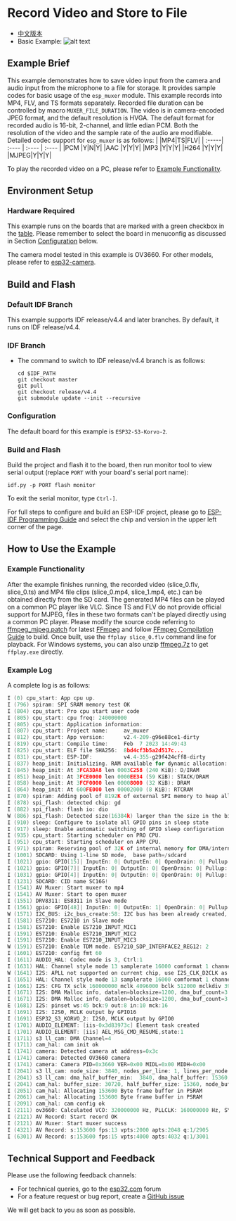 # Record Video and Store to File
- [中文版本](./README_CN.md)
- Basic Example: ![alt text](../../../docs/_static/level_basic.png "Basic Example")

## Example Brief

This example demonstrates how to save video input from the camera and audio input from the microphone to a file for storage. It provides sample codes for basic usage of the `esp_muxer` module. This example records into MP4, FLV, and TS formats separately. Recorded file duration can be controlled by macro `MUXER_FILE_DURATION`. The video is in camera-encoded JPEG format, and the default resolution is HVGA. The default format for recorded audio is 16-bit, 2-channel, and little edian PCM. Both the resolution of the video and the sample rate of the audio are modifiable. Detailed codec support for `esp_muxer` is as follows:
|       |MP4|TS|FLV|
| :-----| :---- | :---- | :---- |
|PCM  |Y|N|Y|
|AAC  |Y|Y|Y|
|MP3  |Y|Y|Y|
|H264 |Y|Y|Y|
|MJPEG|Y|Y|Y|

To play the recorded video on a PC, please refer to [Example Functionality](#example-functionality).


## Environment Setup

### Hardware Required

This example runs on the boards that are marked with a green checkbox in the [table](../../README.md#compatibility-of-examples-with-espressif-audio-boards). Please remember to select the board in menuconfig as discussed in Section [Configuration](#configuration) below.

The camera model tested in this example is OV3660. For other models, please refer to [esp32-camera](https://github.com/espressif/esp32-camera).

## Build and Flash


### Default IDF Branch

This example supports IDF release/v4.4 and later branches. By default, it runs on IDF release/v4.4.

### IDF Branch

- The command to switch to IDF release/v4.4 branch is as follows:

  ```
  cd $IDF_PATH
  git checkout master
  git pull
  git checkout release/v4.4
  git submodule update --init --recursive
  ```

### Configuration

The default board for this example is `ESP32-S3-Korvo-2`.

### Build and Flash

Build the project and flash it to the board, then run monitor tool to view serial output (replace `PORT` with your board's serial port name):

```
idf.py -p PORT flash monitor
```

To exit the serial monitor, type ``Ctrl-]``.

For full steps to configure and build an ESP-IDF project, please go to [ESP-IDF Programming Guide](https://docs.espressif.com/projects/esp-idf/en/latest/esp32/get-started/index.html) and select the chip and version in the upper left corner of the page.

## How to Use the Example

### Example Functionality

After the example finishes running, the recorded video (slice_0.flv, slice_0.ts) and MP4 file clips (slice_0.mp4, slice_1.mp4, etc.) can be obtained directly from the SD card. The generated MP4 files can be played on a common PC player like VLC. Since TS and FLV do not provide official support for MJPEG, files in these two formats can't be played directly using a common PC player. Please modify the source code referring to [ffmpeg_mjpeg.patch](ffmpeg_mjpeg.patch) for latest [FFmpeg](https://github.com/FFmpeg/FFmpeg) and follow [FFmpeg Compilation Guide](https://trac.ffmpeg.org/wiki/CompilationGuide) to build. Once built, use the `ffplay slice_0.flv` command line for playback. For Windows systems, you can also unzip [ffmpeg.7z](ffmpeg.7z) to get `ffplay.exe` directly.

### Example Log

A complete log is as follows:

```c
I (0) cpu_start: App cpu up.
I (796) spiram: SPI SRAM memory test OK
I (804) cpu_start: Pro cpu start user code
I (805) cpu_start: cpu freq: 240000000
I (805) cpu_start: Application information:
I (807) cpu_start: Project name:     av_muxer
I (812) cpu_start: App version:      v2.4-209-g96e88ce1-dirty
I (819) cpu_start: Compile time:     Feb  7 2023 14:49:43
I (825) cpu_start: ELF file SHA256:  8bd4cf3b5a2d517c...
I (831) cpu_start: ESP-IDF:          v4.4-355-g29f424cff8-dirty
I (837) heap_init: Initializing. RAM available for dynamic allocation:
I (845) heap_init: At 3FCA3DA8 len 0003C258 (240 KiB): D/IRAM
I (851) heap_init: At 3FCE0000 len 0000EE34 (59 KiB): STACK/DRAM
I (858) heap_init: At 3FCF0000 len 00008000 (32 KiB): DRAM
I (864) heap_init: At 600FE000 len 00002000 (8 KiB): RTCRAM
I (870) spiram: Adding pool of 8192K of external SPI memory to heap allocator
I (878) spi_flash: detected chip: gd
I (882) spi_flash: flash io: dio
W (886) spi_flash: Detected size(16384k) larger than the size in the binary image header(2048k). Using the size in the binary image header.
I (910) sleep: Configure to isolate all GPIO pins in sleep state
I (917) sleep: Enable automatic switching of GPIO sleep configuration
I (935) cpu_start: Starting scheduler on PRO CPU.
I (951) cpu_start: Starting scheduler on APP CPU.
I (971) spiram: Reserving pool of 32K of internal memory for DMA/internal allocations
I (1001) SDCARD: Using 1-line SD mode,  base path=/sdcard
I (1021) gpio: GPIO[15]| InputEn: 0| OutputEn: 0| OpenDrain: 0| Pullup: 1| Pulldown: 0| Intr:0 
I (1021) gpio: GPIO[7]| InputEn: 0| OutputEn: 0| OpenDrain: 0| Pullup: 1| Pulldown: 0| Intr:0 
I (1031) gpio: GPIO[4]| InputEn: 0| OutputEn: 0| OpenDrain: 0| Pullup: 1| Pulldown: 0| Intr:0 
I (1231) SDCARD: CID name SC16G!
I (1541) AV Muxer: Start muxer to mp4
I (1541) AV Muxer: Start to open muxer
I (1551) DRV8311: ES8311 in Slave mode
I (1561) gpio: GPIO[48]| InputEn: 0| OutputEn: 1| OpenDrain: 0| Pullup: 0| Pulldown: 0| Intr:0 
W (1571) I2C_BUS: i2c_bus_create:58: I2C bus has been already created, [port:0]
I (1581) ES7210: ES7210 in Slave mode
I (1581) ES7210: Enable ES7210_INPUT_MIC1
I (1591) ES7210: Enable ES7210_INPUT_MIC2
I (1591) ES7210: Enable ES7210_INPUT_MIC3
W (1591) ES7210: Enable TDM mode. ES7210_SDP_INTERFACE2_REG12: 2
I (1601) ES7210: config fmt 60
I (1611) AUDIO_HAL: Codec mode is 3, Ctrl:1
I (1631) HAL: Channel style mode 13 samplerate 16000 comformat 1 channelfmt 0 bits 16 chb 16 active 2 total 2
W (1641) I2S: APLL not supported on current chip, use I2S_CLK_D2CLK as default clock source
I (1651) HAL: Channel style mode 13 samplerate 16000 comformat 1 channelfmt 0 bits 16 chb 16 active 2 total 2
I (1661) I2S: CFG TX sclk 160000000 mclk 4096000 bclk 512000 mclkdiv 39 bclkdiv 8
I (1671) I2S: DMA Malloc info, datalen=blocksize=1200, dma_buf_count=3
I (1671) I2S: DMA Malloc info, datalen=blocksize=1200, dma_buf_count=3
E (1681) I2S: pinset ws:45 bck:9 out:8 in:10 mck:16
I (1691) I2S: I2S0, MCLK output by GPIO16
I (1691) ESP32_S3_KORVO_2: I2S0, MCLK output by GPIO0
I (1701) AUDIO_ELEMENT: [iis-0x3d83973c] Element task created
I (1701) AUDIO_ELEMENT: [iis] AEL_MSG_CMD_RESUME,state:1
I (1711) s3 ll_cam: DMA Channel=4
I (1711) cam_hal: cam init ok
I (1741) camera: Detected camera at address=0x3c
I (1741) camera: Detected OV3660 camera
I (1741) camera: Camera PID=0x3660 VER=0x00 MIDL=0x00 MIDH=0x00
I (2041) s3 ll_cam: node_size: 3840, nodes_per_line: 1, lines_per_node: 6
I (2041) s3 ll_cam: dma_half_buffer_min:  3840, dma_half_buffer: 15360, lines_per_half_buffer: 24, dma_buffer_size: 30720
I (2041) cam_hal: buffer_size: 30720, half_buffer_size: 15360, node_buffer_size: 3840, node_cnt: 8, total_cnt: 10
I (2051) cam_hal: Allocating 153600 Byte frame buffer in PSRAM
I (2061) cam_hal: Allocating 153600 Byte frame buffer in PSRAM
I (2091) cam_hal: cam config ok
I (2111) ov3660: Calculated VCO: 320000000 Hz, PLLCLK: 160000000 Hz, SYSCLK: 40000000 Hz, PCLK: 20000000 Hz
I (2121) AV Record: Start record OK
I (2121) AV Muxer: Start muxer success
I (4321) AV Record: s:153600 fps:13 vpts:2000 apts:2048 q:1/2905
I (6301) AV Record: s:153600 fps:15 vpts:4000 apts:4032 q:1/3001

```

## Technical Support and Feedback

Please use the following feedback channels:

* For technical queries, go to the [esp32.com](https://esp32.com/viewforum.php?f=20) forum
* For a feature request or bug report, create a [GitHub issue](https://github.com/espressif/esp-adf/issues)

We will get back to you as soon as possible.

